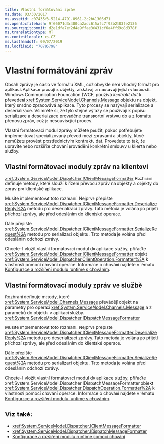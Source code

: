```yaml
---
title: Vlastní formátování zpráv
ms.date: 03/30/2017
ms.assetid: c07435f3-5214-4791-8961-2c2b61306d71
ms.openlocfilehash: 9f66071d3c400ca2adc615afc7f93b2483fe2136
ms.sourcegitcommit: d2e1dfa7ef2d4e9ffae3d431cf6a4ffd9c8d378f
ms.translationtype: MT
ms.contentlocale: cs-CZ
ms.lasthandoff: 09/07/2019
ms.locfileid: "70795798"
---
```

# <a name="custom-message-formatters"></a>Vlastní formátování zpráv
Obsah zprávy je často ve formátu XML, což obvykle není vhodný formát pro aplikaci. Aplikace pracují s objekty, získávají a nastavují jejich vlastnosti. Windows Communication Foundation (WCF) používá *kontrakt dat* k převedení <xref:System.ServiceModel.Channels.Message> objektu na objekt, který snadno zpracovává aplikace. Tyto procesy se nazývají serializace a deserializace. Všimněte si, že tyto stejné výrazy se používají k popisu serializace a deserializace prováděné transportní vrstvou do a z formátu přenosu zpráv, což je nesouvisející proces.  
  
 Vlastní formátovací modul zprávy můžete použít, pokud potřebujete implementovat specializovaný převod mezi zprávami a objekty, které nemůžete provést prostřednictvím kontraktu dat. Provedete to tak, že upravíte nebo rozšíříte chování provádění konkrétní smlouvy u klienta nebo služby.  
  
## <a name="custom-message-formatters-on-the-client"></a>Vlastní formátovací moduly zpráv na klientovi  
 <xref:System.ServiceModel.Dispatcher.IClientMessageFormatter> Rozhraní definuje metody, které slouží k řízení převodu zpráv na objekty a objekty do zpráv pro klientské aplikace.  
  
 Musíte implementovat toto rozhraní. Nejprve přepište <xref:System.ServiceModel.Dispatcher.IClientMessageFormatter.DeserializeReply%2A> metodu pro deserializaci zprávy. Tato metoda je volána po přijetí příchozí zprávy, ale před odesláním do klientské operace.  
  
 Dále přepište <xref:System.ServiceModel.Dispatcher.IClientMessageFormatter.SerializeRequest%2A> metodu pro serializaci objektu. Tato metoda je volána před odesláním odchozí zprávy.  
  
 Chcete-li vložit vlastní formátovací modul do aplikace služby, přiřaďte <xref:System.ServiceModel.Dispatcher.IClientMessageFormatter> objekt <xref:System.ServiceModel.Dispatcher.ClientOperation.Formatter%2A> k vlastnosti pomocí chování operace. Informace o chování najdete v tématu [Konfigurace a rozšíření modulu runtime s chováním](configuring-and-extending-the-runtime-with-behaviors.md).  
  
## <a name="custom-message-formatters-on-the-service"></a>Vlastní formátovací moduly zpráv ve službě  
 Rozhraní definuje metody, které <xref:System.ServiceModel.Channels.Message> převádějí objekt na parametry pro operaci <xref:System.ServiceModel.Channels.Message> a z parametrů do objektu v aplikaci služby. <xref:System.ServiceModel.Dispatcher.IDispatchMessageFormatter>  
  
 Musíte implementovat toto rozhraní. Nejprve přepište <xref:System.ServiceModel.Dispatcher.IClientMessageFormatter.DeserializeReply%2A> metodu pro deserializaci zprávy. Tato metoda je volána po přijetí příchozí zprávy, ale před odesláním do klientské operace.  
  
 Dále přepište <xref:System.ServiceModel.Dispatcher.IClientMessageFormatter.SerializeRequest%2A> metodu pro serializaci objektu. Tato metoda je volána před odesláním odchozí zprávy.  
  
 Chcete-li vložit vlastní formátovací modul do aplikace služby, přiřaďte <xref:System.ServiceModel.Dispatcher.IDispatchMessageFormatter> objekt <xref:System.ServiceModel.Dispatcher.DispatchOperation.Formatter%2A> k vlastnosti pomocí chování operace. Informace o chování najdete v tématu [Konfigurace a rozšíření modulu runtime s chováním](configuring-and-extending-the-runtime-with-behaviors.md).  
  
## <a name="see-also"></a>Viz také:

- <xref:System.ServiceModel.Dispatcher.IClientMessageFormatter>
- <xref:System.ServiceModel.Dispatcher.IDispatchMessageFormatter>
- [Konfigurace a rozšíření modulu runtime pomocí chování](configuring-and-extending-the-runtime-with-behaviors.md)
